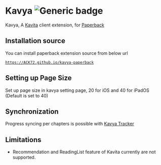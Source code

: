 # Kavya ![Generic badge](https://img.shields.io/badge/version-1.2.5-green.svg)
Kavya, A [Kavita](https://www.kavitareader.com/) client extension, for [Paperback](https://paperback.moe/)


## Installation source
You can install paperback extension source from below url

[`https://ACK72.github.io/kavya-paperback`](https://ACK72.github.io/kavya-paperback)

## Setting up Page Size
Set up page size in kavya setting page, 20 for iOS and 40 for iPadOS (Default is set to 40)

## Synchronization
Progress syncing per chapters is possible with [Kavya Tracker](https://github.com/ACK72/kavya-paperback-tracker)

## Limitations

- Recommendation and ReadingList feature of Kavita currently are not supported.
